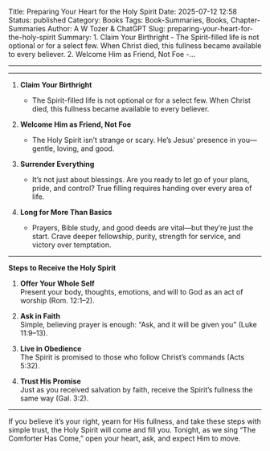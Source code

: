 Title: Preparing Your Heart for the Holy Spirit
Date: 2025-07-12 12:58
Status: published
Category: Books
Tags: Book-Summaries, Books, Chapter-Summaries
Author: A W Tozer & ChatGPT
Slug: preparing-your-heart-for-the-holy-spirit
Summary: 1. Claim Your Birthright - The Spirit-filled life is not optional or for a select few. When Christ died, this fullness became available to every believer. 2. Welcome Him as Friend, Not Foe -...

---

---

1. **Claim Your Birthright**  
   - The Spirit-filled life is not optional or for a select few. When Christ died, this fullness became available to every believer.  

2. **Welcome Him as Friend, Not Foe**  
   - The Holy Spirit isn’t strange or scary. He’s Jesus’ presence in you—gentle, loving, and good.  

3. **Surrender Everything**  
   - It’s not just about blessings. Are you ready to let go of your plans, pride, and control? True filling requires handing over every area of life.  

4. **Long for More Than Basics**  
   - Prayers, Bible study, and good deeds are vital—but they’re just the start. Crave deeper fellowship, purity, strength for service, and victory over temptation.  

---

**Steps to Receive the Holy Spirit**

1. **Offer Your Whole Self**  
   Present your body, thoughts, emotions, and will to God as an act of worship (Rom. 12:1–2).  

2. **Ask in Faith**  
   Simple, believing prayer is enough: “Ask, and it will be given you” (Luke 11:9–13).  

3. **Live in Obedience**  
   The Spirit is promised to those who follow Christ’s commands (Acts 5:32).  

4. **Trust His Promise**  
   Just as you received salvation by faith, receive the Spirit’s fullness the same way (Gal. 3:2).  

---

If you believe it’s your right, yearn for His fullness, and take these steps with simple trust, the Holy Spirit will come and fill you. Tonight, as we sing “The Comforter Has Come,” open your heart, ask, and expect Him to move.
